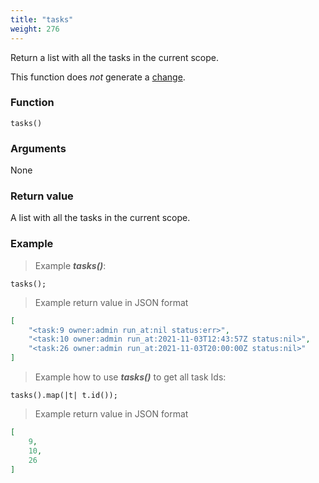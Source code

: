 ```yaml
---
title: "tasks"
weight: 276
---
```


Return a list with all the tasks in the current scope.

This function does *not* generate a [change](../../overview/changes).

### Function

`tasks()`

### Arguments

None

### Return value

A list with all the tasks in the current scope.

### Example

> Example ***tasks()***:

```thingsdb,should_pass
tasks();
```

> Example return value in JSON format

```json
[
    "<task:9 owner:admin run_at:nil status:err>",
    "<task:10 owner:admin run_at:2021-11-03T12:43:57Z status:nil>",
    "<task:26 owner:admin run_at:2021-11-03T20:00:00Z status:nil>"
]
```

> Example how to use ***tasks()*** to get all task Ids:

```thingsdb,should_pass
tasks().map(|t| t.id());
```

> Example return value in JSON format

```json
[
    9,
    10,
    26
]
```